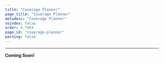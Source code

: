 ```yaml
---
title: "Coverage Planner"
page_title: "Coverage Planner"
metadesc: "Coverage Planner"
noindex: false
order: 4.7464
page_id: "coverage-planner"
warning: false
---
```


---

**Coming Soon!**

